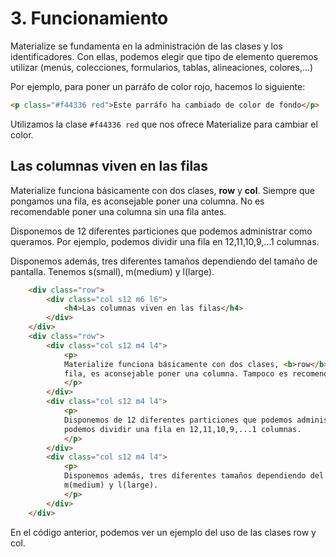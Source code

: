 # 3. Funcionamiento

Materialize se fundamenta en la administración de las clases y los identificadores. Con ellas, podemos elegir que tipo de elemento queremos utilizar (menús, colecciones, formularios, tablas, alineaciones, colores,...)

Por ejemplo, para poner un parráfo de color rojo, hacemos lo siguiente:

```html
<p class="#f44336 red">Este parráfo ha cambiado de color de fondo</p>
```

Utilizamos la clase `#f44336 red` que nos ofrece Materialize para cambiar el color.

## Las columnas viven en las filas

Materialize funciona básicamente con dos clases, **row** y **col**. Siempre que pongamos una fila, es aconsejable poner una columna. No es recomendable poner una columna sin una fila antes.

Disponemos de 12 diferentes particiones que podemos administrar como queramos. Por ejemplo, podemos dividir una fila en 12,11,10,9,...1 columnas.

Disponemos además, tres diferentes tamaños dependiendo del tamaño de pantalla. Tenemos s(small), m(medium) y l(large).

```html
    <div class="row">
        <div class="col s12 m6 l6">
            <h4>Las columnas viven en las filas</h4>
        </div>
    </div>
    <div class="row">
        <div class="col s12 m4 l4">
            <p>
            Materialize funciona básicamente con dos clases, <b>row</b> y <b>col</b>. Siempre que pongamos una
            fila, es aconsejable poner una columna. Tampoco es recomendable poner una columna sin una fila antes.
            </p>
        </div>
        <div class="col s12 m4 l4">
            <p>
            Disponemos de 12 diferentes particiones que podemos administrar como queramos. Por ejemplo,
            podemos dividir una fila en 12,11,10,9,...1 columnas.
            </p>
        </div>
        <div class="col s12 m4 l4">
            <p>
            Disponemos además, tres diferentes tamaños dependiendo del tamaño de pantalla. Tenemos s(small),
            m(medium) y l(large).
            </p>
        </div>
    </div>
```

En el código anterior, podemos ver un ejemplo del uso de las clases row y col.